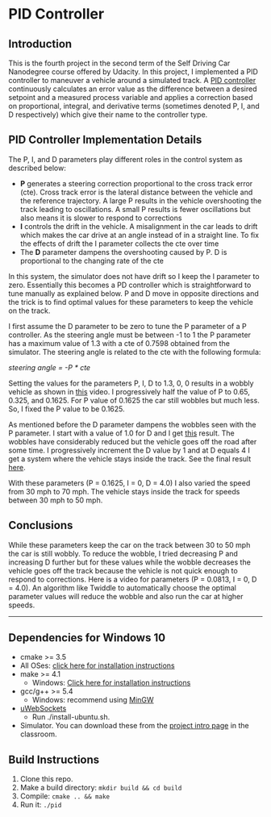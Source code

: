 # PID Controller 

## Introduction

This is the fourth project in the second term of the Self Driving Car Nanodegree course offered by Udacity. In this project, I implemented a PID controller to maneuver a vehicle around a simulated track. A [PID controller](https://en.wikipedia.org/wiki/PID_controller) continuously calculates an error value as the difference between a desired setpoint and a measured process variable and applies a correction based on proportional, integral, and derivative terms (sometimes denoted P, I, and D respectively) which give their name to the controller type. 

## PID Controller Implementation Details
The P, I, and D parameters play different roles in the control system as described below:
* **P** generates a steering correction proportional to the cross track error (cte). Cross track error is the lateral distance between the vehicle and the reference trajectory. A large P results in the vehicle overshooting the track leading to oscillations. A small P results is fewer oscillations but also means it is slower to respond to corrections
* **I** controls the drift in the vehicle. A misalignment in the car leads to drift which makes the car drive at an angle instead of in a straight line. To fix the effects of drift the I parameter collects the cte over time
* The **D** parameter dampens the overshooting caused by P. D is proportional to the changing rate of the cte

In this system, the simulator does not have drift so I keep the I parameter to zero. Essentially this becomes a PD controller which is straightforward to tune manually as explained below. P and D move in opposite directions and the trick is to find optimal values for these parameters to keep the vehicle on the track.

I first assume the D parameter to be zero to tune the P parameter of a P controller. As the steering angle must be between -1 to 1 the P parameter has a maximum value of 1.3 with a cte of 0.7598 obtained from the simulator. The steering angle is related to the cte with the following formula:

*steering angle = -P * cte*

Setting the values for the parameters P, I, D to 1.3, 0, 0 results in a wobbly vehicle as shown in [this](https://youtu.be/E94Acxrwkz0) video. I progressively half the value of P to 0.65, 0.325, and 0.1625. For P value of 0.1625 the car still wobbles but much less. So, I fixed the P value to be 0.1625.

As mentioned before the D parameter dampens the wobbles seen with the P parameter. I start with a value of 1.0 for D and I get [this](https://youtu.be/rhh67k21dIk) result. The wobbles have considerably reduced but the vehicle goes off the road after some time. I progressively increment the D value by 1 and at D equals 4 I get a system where the vehicle stays inside the track. See the final result [here]().

With these parameters (P = 0.1625, I = 0, D = 4.0) I also varied the speed from 30 mph to 70 mph. The vehicle stays inside the track for speeds between 30 mph to 50 mph. 

## Conclusions
While these parameters keep the car on the track between 30 to 50 mph the car is still wobbly. To reduce the wobble, I tried decreasing P and increasing D further but for these values while the wobble decreases the vehicle goes off the track because the vehicle is not quick enough to respond to corrections. Here is a video for parameters (P = 0.0813, I = 0, D = 4.0). An algorithm like Twiddle to automatically choose the optimal parameter values will reduce the wobble and also run the car at higher speeds.

---

## Dependencies for Windows 10

* cmake >= 3.5
 * All OSes: [click here for installation instructions](https://cmake.org/install/)
* make >= 4.1
  * Windows: [Click here for installation instructions](http://gnuwin32.sourceforge.net/packages/make.htm)
* gcc/g++ >= 5.4
  * Windows: recommend using [MinGW](http://www.mingw.org/)
* [uWebSockets](https://github.com/uWebSockets/uWebSockets)
  * Run ./install-ubuntu.sh.
* Simulator. You can download these from the [project intro page](https://github.com/udacity/self-driving-car-sim/releases) in the classroom.

## Build Instructions

1. Clone this repo.
2. Make a build directory: `mkdir build && cd build`
3. Compile: `cmake .. && make`
4. Run it: `./pid`


